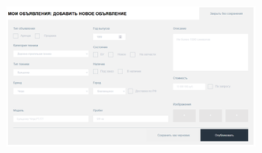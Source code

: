 
![alt text](https://raw.githubusercontent.com/Altentaller/order-form/master/screen.png "screenshot")

